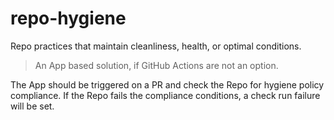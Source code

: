 # repo-hygiene
Repo practices that maintain cleanliness, health, or optimal conditions.

> An App based solution, if GitHub Actions are not an option.

The App should be triggered on a PR and check the Repo for hygiene policy compliance. 
If the Repo fails the compliance conditions, a check run failure will be set.
